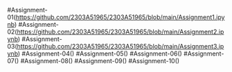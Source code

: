 #Assignment-01(https://github.com/2303A51965/2303A51965/blob/main/Assignment1.ipynb)
#Assignment-02(https://github.com/2303A51965/2303A51965/blob/main/Assignment2.ipynb)
#Assignment-03(https://github.com/2303A51965/2303A51965/blob/main/Assignment3.ipynb)
#Assignment-04()
#Assignment-05()
#Assignment-06()
#Assignment-07()
#Assignment-08()
#Assignment-09()
#Assignment-10()
